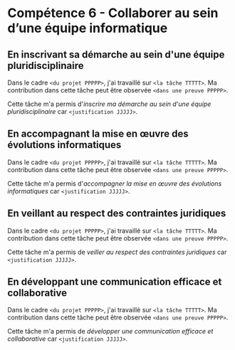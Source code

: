 # Compétence 6 - Collaborer au sein d’une équipe informatique

## En inscrivant sa démarche au sein d'une équipe pluridisciplinaire

Dans le cadre `<du projet PPPPP>`, j'ai travaillé sur `<la tâche TTTTT>`.
Ma contribution dans cette tâche peut être observée `<dans une preuve PPPPP>`.

Cette tâche m'a permis d'*inscrire ma démarche au sein d'une équipe
pluridisciplinaire* car `<justification JJJJJ>`.

## En accompagnant la mise en œuvre des évolutions informatiques

Dans le cadre `<du projet PPPPP>`, j'ai travaillé sur `<la tâche TTTTT>`.
Ma contribution dans cette tâche peut être observée `<dans une preuve PPPPP>`.

Cette tâche m'a permis d'*accompagner la mise en œuvre des évolutions
informatiques* car `<justification JJJJJ>`.

## En veillant au respect des contraintes juridiques

Dans le cadre `<du projet PPPPP>`, j'ai travaillé sur `<la tâche TTTTT>`.
Ma contribution dans cette tâche peut être observée `<dans une preuve PPPPP>`.

Cette tâche m'a permis de *veiller au respect des contraintes juridiques* car
`<justification JJJJJ>`.

## En développant une communication efficace et collaborative

Dans le cadre `<du projet PPPPP>`, j'ai travaillé sur `<la tâche TTTTT>`.
Ma contribution dans cette tâche peut être observée `<dans une preuve PPPPP>`.

Cette tâche m'a permis de *développer une communication efficace et
collaborative* car `<justification JJJJJ>`.
